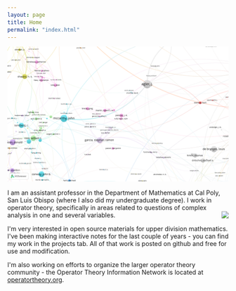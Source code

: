 ```yaml
---
layout: page
title: Home
permalink: "index.html"
---
```



![Ryan Map](assets/images/ryan_net.png)

I am an assistant professor in the Department of Mathematics at Cal Poly, San Luis Obispo (where I also did my undergraduate degree). I work in operator theory, specifically in areas related to questions of complex analysis in one and several variables. <image align="right" src="858448641.jpg"/>

I'm very interested in open source materials for upper division mathematics. I've been making interactive notes for the last couple of years - you can find my work in the projects tab. All of that work is posted on github and free for use and modification.

I'm also working on efforts to organize the larger operator theory community - the Operator Theory Information Network is located at [operatortheory.org][1]. 

[1]:<https://operatortheory.org>

